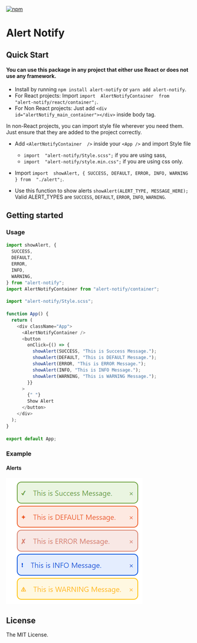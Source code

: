 [![npm](https://img.shields.io/npm/v/alert-notify.svg)](https://www.npmjs.com/package/alert-notify)

# Alert Notify

## Quick Start

#### You can use this package in any project that either use React or does not use any framework.

- Install by running `npm install alert-notify` or `yarn add alert-notify`.
- For React projects: Import `import  AlertNotifyContainer  from  "alert-notify/react/container";`.
- For Non React projects: Just add `<div  id="alertNotify_main_container"></div>` inside body tag.

In non-React projects, you can import style file wherever you need them. Just ensure that they are added to the project correctly.

- Add `<AlertNotifyContainer  />` inside your `<App />` and import Style file
  - `import  "alert-notify/Style.scss";` if you are using sass,
  - `import  "alert-notify/style.min.css";` if you are using css only.

- Import `import  showAlert, { SUCCESS, DEFAULT, ERROR, INFO, WARNING } from  "./alert";`.
- Use this function to show alerts `showAlert(ALERT_TYPE, MESSAGE_HERE);` Valid ALERT_TYPES are `SUCCESS`, `DEFAULT`, `ERROR`, `INFO`, `WARNING`.

## Getting started

### Usage

```js
import showAlert, {
  SUCCESS,
  DEFAULT,
  ERROR,
  INFO,
  WARNING,
} from "alert-notify";
import AlertNotifyContainer from "alert-notify/container";

import "alert-notify/Style.scss";

function App() {
  return (
    <div className="App">
      <AlertNotifyContainer />
      <button
        onClick={() => {
          showAlert(SUCCESS, "This is Success Message.");
          showAlert(DEFAULT, "This is DEFAULT Message.");
          showAlert(ERROR, "This is ERROR Message.");
          showAlert(INFO, "This is INFO Message.");
          showAlert(WARNING, "This is WARNING Message.");
        }}
      >
        {" "}
        Show Alert
      </button>
    </div>
  );
}

export default App;
```

### Example

#### Alerts

![Alerts](https://github.com/Bhardwaj-Raghav/alert-notify/blob/main/example/example.PNG?raw=true)

## License

The MIT License.
